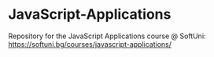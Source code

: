 JavaScript-Applications
=======================

Repository for the JavaScript Applications course @ SoftUni: https://softuni.bg/courses/javascript-applications/
